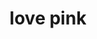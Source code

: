 ---
ee_id_thing: '4353'
site: '1'
type: '2'
inv_num: 2016-056
add_credit:
url: 2016-056-love-pink
title: love pink
year: '2016'
display_year: '2016'
medium: Inkjet on Angelica Universal Photomatte 230
dims: 168 x 95.8 x 4 cm
pitch:
ps:
live_url:
youtube:
related_code:
imgs: love-pink-2016-056-full-database-JH.jpg
subheading:
download:
commission:
related:
layout: things-i-made
---